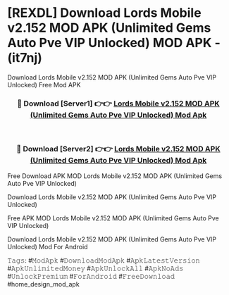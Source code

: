 # [REXDL] Download Lords Mobile v2.152 MOD APK (Unlimited Gems Auto Pve VIP Unlocked) MOD APK - (it7nj)
Download Lords Mobile v2.152 MOD APK (Unlimited Gems Auto Pve VIP Unlocked) Free Mod APK

<div align="center">
<h3>🔴 Download [Server1] 👉👉 <a href="https://apk-comot.site?title=Lords_Mobile_v2.152_MOD_APK_(Unlimited_Gems_Auto_Pve_VIP_Unlocked)">Lords Mobile v2.152 MOD APK (Unlimited Gems Auto Pve VIP Unlocked) Mod Apk</a></h3><br>

<h3>🔴 Download [Server2] 👉👉 <a href="https://apk-comot.site?title=Lords_Mobile_v2.152_MOD_APK_(Unlimited_Gems_Auto_Pve_VIP_Unlocked)">Lords Mobile v2.152 MOD APK (Unlimited Gems Auto Pve VIP Unlocked) Mod Apk</a></h3>
</div>


Free Download APK MOD Lords Mobile v2.152 MOD APK (Unlimited Gems Auto Pve VIP Unlocked)

Download Lords Mobile v2.152 MOD APK (Unlimited Gems Auto Pve VIP Unlocked) 

Free APK MOD Lords Mobile v2.152 MOD APK (Unlimited Gems Auto Pve VIP Unlocked) 

Download Lords Mobile v2.152 MOD APK (Unlimited Gems Auto Pve VIP Unlocked) Mod For Android

𝚃𝚊𝚐𝚜: #𝙼𝚘𝚍𝙰𝚙𝚔 #𝙳𝚘𝚠𝚗𝚕𝚘𝚊𝚍𝙼𝚘𝚍𝙰𝚙𝚔 #𝙰𝚙𝚔𝙻𝚊𝚝𝚎𝚜𝚝𝚅𝚎𝚛𝚜𝚒𝚘𝚗 #𝙰𝚙𝚔𝚄𝚗𝚕𝚒𝚖𝚒𝚝𝚎𝚍𝙼𝚘𝚗𝚎𝚢 #𝙰𝚙𝚔𝚄𝚗𝚕𝚘𝚌𝚔𝙰𝚕𝚕 #𝙰𝚙𝚔𝙽𝚘𝙰𝚍𝚜 #𝚄𝚗𝚕𝚘𝚌𝚔𝙿𝚛𝚎𝚖𝚒𝚞𝚖 #𝙵𝚘𝚛𝙰𝚗𝚍𝚛𝚘𝚒𝚍 #𝙵𝚛𝚎𝚎𝙳𝚘𝚠𝚗𝚕𝚘𝚊𝚍 #home_design_mod_apk